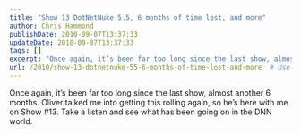 ```yaml
---
title: "Show 13 DotNetNuke 5.5, 6 months of time lost, and more"
author: Chris Hammond
publishDate: 2010-09-07T13:37:33
updateDate: 2010-09-07T13:37:33
tags: []
excerpt: "Once again, it’s been far too long since the last show, almost another 6 months. Oliver talked me into getting this rolling again, so he’s here with me on Show #13. Take a listen and see what has been going on in the DNN world."
url: /2010/show-13-dotnetnuke-55-6-months-of-time-lost-and-more  # Use the generated URL with year
---
```

<p>Once again, it’s been far too long since the last show, almost another 6 months. Oliver talked me into getting this rolling again, so he’s here with me on Show #13. Take a listen and see what has been going on in the DNN world.</p><img src="https://feeds.feedburner.com/~r/dnnvoice/~4/KjyyTzX6Awk" height="1" width="1"/>

